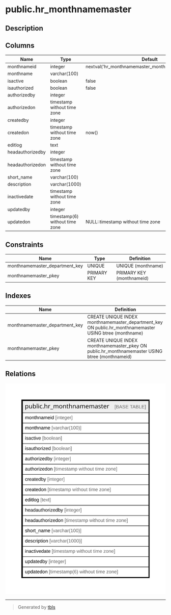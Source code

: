# public.hr_monthnamemaster

## Description

## Columns

| Name | Type | Default | Nullable | Children | Parents | Comment |
| ---- | ---- | ------- | -------- | -------- | ------- | ------- |
| monthnameid | integer | nextval('hr_monthnamemaster_monthnameid_seq'::regclass) | false |  |  |  |
| monthname | varchar(100) |  | false |  |  |  |
| isactive | boolean | false | false |  |  |  |
| isauthorized | boolean | false | false |  |  |  |
| authorizedby | integer |  | true |  |  |  |
| authorizedon | timestamp without time zone |  | true |  |  |  |
| createdby | integer |  | true |  |  |  |
| createdon | timestamp without time zone | now() | true |  |  |  |
| editlog | text |  | true |  |  |  |
| headauthorizedby | integer |  | true |  |  |  |
| headauthorizedon | timestamp without time zone |  | true |  |  |  |
| short_name | varchar(100) |  | true |  |  |  |
| description | varchar(1000) |  | true |  |  |  |
| inactivedate | timestamp without time zone |  | true |  |  |  |
| updatedby | integer |  | true |  |  |  |
| updatedon | timestamp(6) without time zone | NULL::timestamp without time zone | true |  |  |  |

## Constraints

| Name | Type | Definition |
| ---- | ---- | ---------- |
| monthnamemaster_department_key | UNIQUE | UNIQUE (monthname) |
| monthnamemaster_pkey | PRIMARY KEY | PRIMARY KEY (monthnameid) |

## Indexes

| Name | Definition |
| ---- | ---------- |
| monthnamemaster_department_key | CREATE UNIQUE INDEX monthnamemaster_department_key ON public.hr_monthnamemaster USING btree (monthname) |
| monthnamemaster_pkey | CREATE UNIQUE INDEX monthnamemaster_pkey ON public.hr_monthnamemaster USING btree (monthnameid) |

## Relations

![er](public.hr_monthnamemaster.svg)

---

> Generated by [tbls](https://github.com/k1LoW/tbls)
